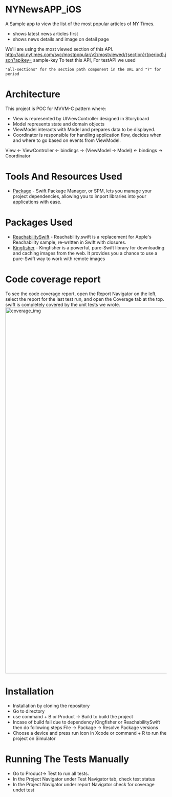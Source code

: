 # NYNewsAPP_iOS

A Sample app to view the list of the most popular articles of NY Times.

   * shows latest news articles first
   * shows news details and image on detail page
    
 We'll are using the most viewed section of this API. http://api.nytimes.com/svc/mostpopular/v2/mostviewed/{section}/{period}.json?apikey= sample-key To test this API, For testAPI we used

    "all-sections" for the section path component in the URL and "7" for period 
  
# Architecture

This project is POC for MVVM-C pattern where:

   * View is represented by UIViewController designed in Storyboard
   * Model represents state and domain objects
   * ViewModel interacts with Model and prepares data to be displayed.
   * Coordinator is responsible for handling application flow, decides when and where to go based on events from ViewModel.

View <- ViewController <- bindings -> (ViewModel -> Model) <- bindings -> Coordinator

# Tools And Resources Used
   * [Package](https://developer.apple.com/documentation/swift_packages) - Swift Package Manager, or SPM, lets you manage your project dependencies, allowing you to import libraries into your applications with ease.
# Packages Used

   * [ReachabilitySwift](https://github.com/ashleymills/Reachability.swift) - Reachability.swift is a replacement for Apple's Reachability sample, re-written in Swift with closures.
   * [Kingfisher](https://github.com/onevcat/Kingfisher) - Kingfisher is a powerful, pure-Swift library for downloading and caching images from the web. It provides you a chance to use a pure-Swift way to work with remote images
# Code coverage report
To see the code coverage report, open the Report Navigator on the left, select the report for the last test run, and open the Coverage tab at the top. swift is completely covered by the unit tests we wrote.
<img width="1139" alt="coverage_img" src="https://user-images.githubusercontent.com/75235228/151307865-ba6c500d-863d-4bbf-9e74-ecb1c3b35086.png">
# Installation
  * Installation by cloning the repository
  * Go to directory
  * use command + B or Product -> Build to build the project
  * Incase of build fail due to dependency Kingfisher or ReachabilitySwift then do following steps File -> Package -> Resolve Package versions
  * Choose a device and press run icon in Xcode or command + R to run the project on Simulator
# Running The Tests Manually
  * Go to Product-> Test to run all tests.
  * In the Project Navigator under Test Navigator tab, check test status
  * In the Project Navigator under report Navigator check for coverage undet test
